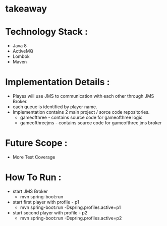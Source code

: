 # takeaway

# Technology Stack :
  - Java 8
  - ActiveMQ
  - Lombok 
  - Maven
  
# Implementation Details :
  - Playes will use JMS to communication with each other through JMS Broker.
  - each queue is identified by player name.
  - Implementation contains 2 main project / sorce code repositories.
    - gameofthree - contains source code for gameofthree logic
    - gameofthreejms - contains source code for gameofthree jms broker

# Future Scope :
  - More Test Coverage

# How To Run :
  - start JMS Broker
    - mvn spring-boot:run
  - start first player with profile - p1
    - mvn spring-boot:run -Dspring.profiles.active=p1
  - start second player with profile - p2
    - mvn spring-boot:run -Dspring.profiles.active=p2
    
